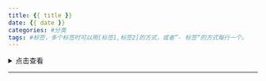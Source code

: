 ```yaml
---
title: {{ title }}
date: {{ date }}
categories: #分类
tags: #标签，多个标签时可以用[标签1,标签2]的方式，或者”- 标签“的方式每行一个。
---
```



<details>
  <summary>点击查看</summary>
  <p> </p>
</details>

---
